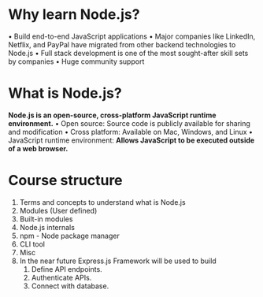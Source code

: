 # Why learn Node.js?
• Build end-to-end JavaScript applications
• Major companies like LinkedIn, Netflix, and PayPal have migrated from other backend technologies to Node.js
• Full stack development is one of the most sought-after skill sets by companies
• Huge community support

# What is Node.js?
**Node.js is an open-source, cross-platform JavaScript runtime environment.**
• Open source: Source code is publicly available for sharing and modification
• Cross platform: Available on Mac, Windows, and Linux
• JavaScript runtime environment: **Allows JavaScript to be executed outside of a web browser.**

# Course structure
1. Terms and concepts to understand what is Node.js
2. Modules (User defined)
3. Built-in modules
4. Node.js internals
5. npm - Node package manager
6. CLI tool
7. Misc
8. In the near future Express.js Framework will be used to build 
    1. Define API endpoints.
    2. Authenticate APIs.
    3. Connect with database.

